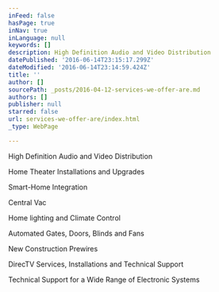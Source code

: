 ```yaml
---
inFeed: false
hasPage: true
inNav: true
inLanguage: null
keywords: []
description: High Definition Audio and Video Distribution
datePublished: '2016-06-14T23:15:17.299Z'
dateModified: '2016-06-14T23:14:59.424Z'
title: ''
author: []
sourcePath: _posts/2016-04-12-services-we-offer-are.md
authors: []
publisher: null
starred: false
url: services-we-offer-are/index.html
_type: WebPage

---
```

High Definition Audio and Video Distribution

Home Theater Installations and Upgrades

Smart-Home Integration

Central Vac

Home lighting and Climate Control

Automated Gates, Doors, Blinds and Fans

New Construction Prewires

DirecTV Services, Installations and Technical Support

Technical Support for a Wide Range of Electronic Systems